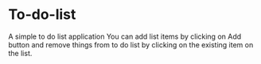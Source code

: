 # To-do-list
A simple to do list application You can add list items by clicking on Add button and remove things from to do list by clicking on the existing item on the list.
